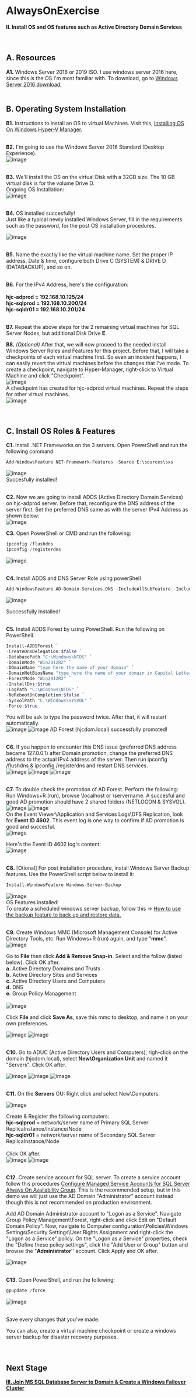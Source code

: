 # AlwaysOnExercise

**II. Install OS and OS features such as Active Directory Domain Services**
<br/>
<br/>
<br/>

**A. Resources**
------------------------------------------------------------------------------------------------------------------------------------
**A1.** Windows Server 2016 or 2019 ISO. I use windows server 2016 here, since this is the OS I'm most familiar with. To download, go to [Windows Server 2016 download.](https://www.microsoft.com/en-us/evalcenter/download-windows-server-2016)
<br/>
<br/>

**B. Operating System Installation**
------------------------------------------------------------------------------------------------------------------------------------
**B1.** Instructions to install an OS to virtual Machines. Visit this, [Installing OS On Windows Hyper-V Manager.](https://www.c-sharpcorner.com/UploadFile/746cd9/installing-os-on-windows-hyper-v-manager/)
<br/>
<br/>

**B2.** I'm going to use the Windows Server 2016 Standard (Desktop Experience).
<br/>
![image](https://user-images.githubusercontent.com/95063830/170939074-549ff061-3589-4ca8-8151-8a689129811f.png)
<br/>
<br/>

**B3.** We'll install the OS on the virtual Disk with a 32GB size. The 10 GB virtual disk is for the volume Drive D.
<br/>
Ongoing OS Installation:
<br/>
![image](https://user-images.githubusercontent.com/95063830/170940628-2c7042dc-f61c-475a-9823-cbf9dabc2bdb.png)
<br/>
<br/>

**B4.** OS installed succesfully!
<br/>
Just like a typical newly installed Windows Server, fill in the requirements such as the password, for the post OS installation procedures.
<br/>

![image](https://user-images.githubusercontent.com/95063830/170941210-91081907-2ffe-4ef4-9fef-b9d9ee0a6752.png)
<br/>
<br/>

**B5.** Name the exactly like the virtual machine name. Set the proper IP address, Date & time, configure both Drive C (SYSTEM) & DRIVE D (DATABACKUP), and so on.  <br/>
<br/>

**B6.** For the IPv4 Address, here's the configuration:  
<br/>
**hjc-adprod  = 192.168.10.125/24**  <br/>
**hjc-sqlprod = 192.168.10.200/24**  <br/>
**hjc-sqldr01 = 192.168.10.201/24**  <br/>
<br/>

**B7.** Repeat the above steps for the 2 remaining virtual machines for SQL Server Nodes, but additional Disk Drive **E**.
<br/>

**B8.** *(Optional)* After that, we will now proceed to the needed install Windows Server Roles and Features for this project. Before that, I will take a checkpoints of each virtual machine first. So even an incident happens, I can easily revert the virtual machines before the changes that I've made. To create a checkpoint, navigate to Hyper-Manager, right-click to Virtual Machine and click "Checkpoint". 
<br/>
![image](https://user-images.githubusercontent.com/95063830/171326297-1aa494a6-2735-4677-9a91-f054c4f9262c.png)
<br/>
A checkpoint has created for hjc-adprod virtual machines. Repeat the steps for other virtual machines.
<br/>
![image](https://user-images.githubusercontent.com/95063830/171326462-17cb363e-7dab-40f9-8340-d54f84b28fed.png)
<br/>
<br/>
<br/>

**C. Install OS Roles & Features**
------------------------------------------------------------------------------------------------------------------------------------
**C1.** Install .NET Frameworks on the 3 servers. Open PowerShell and run the following command.
```PowerShell
Add-WindowsFeature NET-Framework-Features -Source E:\sources\sxs
```
![image](https://user-images.githubusercontent.com/95063830/171327635-76bfcc94-89b3-4f65-b43d-3db87b5a0914.png)
<br/>
Succesfully installed!
<br/>
<br/>

**C2.** Now we are going to install ADDS (Active Directory Domain Services) on hjc-adprod server. Before that, reconfigure the DNS address of the server first. Set the preferred DNS same as with the server IPv4 Address as shown below:
<br/>
![image](https://user-images.githubusercontent.com/95063830/171328607-3cfec5da-e1d2-4057-ad41-50732fc1447d.png)

**C3.** Open PowerShell or CMD and run the following:
```PowerShell
ipconfig /flushdns
ipconfig /registerdns
```
![image](https://user-images.githubusercontent.com/95063830/171328779-d0234ebc-83bf-469c-b1e8-5dec48c2d0c4.png)
<br/>
<br/>

**C4.** Install ADDS and DNS Server Role using powerShell
```PowerShell
Add-WindowsFeature AD-Domain-Services,DNS -IncludeAllSubFeature -IncludeManagementTools
```
![image](https://user-images.githubusercontent.com/95063830/171332854-20bd8022-01ab-4144-bfcc-06c7a9b33e00.png)

Successfully Installed!
<br/>
<br/>

**C5.** Install ADDS Forest by using PowerShell. Run the following on PowerShell.
```PowerShell
Install-ADDSForest `
-CreateDnsDelegation:$false `
-DatabasePath "C:\Windows\NTDS" `
-DomainMode "Win2012R2" `
-DOmainName "type here the name of your domain" `
-DomainNetBiosName "type here the name of your domain in Capital Letters" `
-ForestMode "Win2012R2" `
-InstallDns:$true
-LogPath "C:\Windows\NTDS" `
-NoRebootOnCompletion:$false `
-SysvolPath "C:\Windows\SYSVOL" `
-Force:$true
```
You will be ask to type the password twice. After that, it will restart automatically. 
<br/>
![image](https://user-images.githubusercontent.com/95063830/187054093-80c3b3fa-9239-474e-aa1d-0f2263d9fea8.png)
![image](https://user-images.githubusercontent.com/95063830/171442420-fcc580be-efbe-4d93-8190-9d8cef2df2d1.png)
AD Forest (hjcdom.local) successfully promoted!
<br/>
<br/>

**C6.** If you happen to encounter this DNS issue (preferred DNS address became 127.0.0.1) after Domain promotion, change the preferred DNS address to the actual IPv4 address of the server. Then run ipconfig /flushdns & ipconfig /registerdns and restart DNS services.
<br/>
![image](https://user-images.githubusercontent.com/95063830/187054320-30579760-96aa-4fab-80c7-8481c7506524.png)
![image](https://user-images.githubusercontent.com/95063830/187054333-76475b02-bf0f-4cab-8900-302eeea7cf01.png)
![image](https://user-images.githubusercontent.com/95063830/187054379-ec19c199-6060-4c41-8df9-6183c9867095.png)
<br/>
<br/>

**C7.** To double check the promotion of AD Forest. Perform the following:
<br/>
Run Windows+R (run), browse \\localhost or \\servername. A succesful and good AD promotion should have 2 shared folders (NETLOGON & SYSVOL).
<br/>
![image](https://user-images.githubusercontent.com/95063830/187054469-64a73bda-1ec6-446a-86fb-69ef414dbb60.png)
![image](https://user-images.githubusercontent.com/95063830/187054476-c08a7468-91fe-466e-8dd0-f4852b4491d0.png)
<br/>
On the Event Viewer\Application and Services Logs\DFS Replication, look for **Event ID 4602**. This event log is one way to confirm if AD promotion is good and succesful.
<br/>
![image](https://user-images.githubusercontent.com/95063830/187054560-4ad58ef5-6a59-471d-bb0c-6705d04dbbd3.png)

Here's the Event ID 4602 log's content:
<br/>
![image](https://user-images.githubusercontent.com/95063830/187054597-29e80550-42ed-4430-95ea-8abda1850832.png)
<br/>
<br/>

**C8.** [Otional] For post installation procedure, install Windows Server Backup features. Use the PowerShell script below to install it:
```PowerShell
Install-WindowsFeature Windows-Server-Backup
```
![image](https://user-images.githubusercontent.com/95063830/171443979-a277cccc-bd79-4d47-8b97-d63983a5fe9e.png)
<br/>
OS Features installed!
<br/>
To create a scheduled windows server backup, follow this -> [How to use the backup feature to back up and restore data.](https://docs.microsoft.com/en-us/troubleshoot/windows-server/backup-and-storage/use-backup-feature-back-up-restore-data)
<br/>
<br/>

**C9.** Create Windows MMC (Microsoft Management Console) for Active Directory Tools, etc. Run Windows+R (run) again, and type "**mmc**". 
<br/>
![image](https://user-images.githubusercontent.com/95063830/187054724-79897a18-1d88-4758-8cd1-0468d1a2c0ee.png)

Go to **File** then click **Add & Remove Snap-in**. Select and the follow (listed below). Click OK after. <br/>
**a.** Active Directory Domains and Trusts <br/>
**b.** Active Directory Sites and Services <br/>
**c.** Active Directory Users and Computers <br/>
**d.** DNS <br/>
**e.** Group Policy Management <br/>
<br/>
![image](https://user-images.githubusercontent.com/95063830/187054845-3e86fe50-bc48-4a00-a060-14af8357bf71.png)
<br/>

Click **File** and click **Save As**, save this mmc to desktop, and name it on your own preferences.

![image](https://user-images.githubusercontent.com/95063830/187054892-9f84a156-b3eb-4f81-88de-2d4994bb561d.png)
![image](https://user-images.githubusercontent.com/95063830/187054904-57104bad-9359-4fc1-a04a-f1e6ee196fd3.png)
<br/>
<br/>

**C10.** Go to ADUC (Active Directory Users and Computers), righ-click on the domain (hjcdom.local), select **New\Organization Unit** and named it "Servers". Click OK after.

![image](https://user-images.githubusercontent.com/95063830/187054936-7b3a87eb-a810-4929-94b5-13acee6944e4.png)
![image](https://user-images.githubusercontent.com/95063830/187054949-bd5d9a17-957e-477d-83d3-f82025132c3a.png)
![image](https://user-images.githubusercontent.com/95063830/187054962-d03236a5-140c-4347-b45d-089c170113ae.png)
<br/>
<br/>

**C11.** On the **Servers** OU: Right click and select New\Computers.

![image](https://user-images.githubusercontent.com/95063830/187054986-9bacdddd-b5c3-4248-9465-6ab5295a92f1.png)

Create & Register the following computers: <br/>
**hjc-sqlprod** = network/server name of Primary SQL Server ReplicaInstance/Instance/Node 
<br/>
**hjc-sqldr01** = network/server name of Secondary SQL Server ReplicaInstance/Node      
<br/>
Click OK after.
<br/>
![image](https://user-images.githubusercontent.com/95063830/187055032-150fc415-5b9d-4002-90e5-2d10579e4878.png)
![image](https://user-images.githubusercontent.com/95063830/187118653-14f89a9d-d369-49f2-a838-be72feb9a2cb.png)
<br/>
<br/>

**C12.** Create service account for SQL server. To create a service account follow this procedures [Configure Managed Service Accounts for SQL Server Always On Availability Group](https://www.sqlshack.com/configure-managed-service-accounts-for-sql-server-always-on-availability-groups/). This is the recommended setup, but in this demo we will just use the AD Domain "Administrator" account instead though this is not recommended on production environment. 
<br/>

Add AD Domain Administrator account to "Logon as a Service". Navigate Group Policy Management\Forest, right-click and click Edit on "Default Domain Policy". Now, navigate to Computer configuration\Policies\Windows Settings\Security Settings\User Rights Assignment and right-click the "Logon as a Service" policy. On the "Logon as a Service" properties, check the "Define these policy settings", click the "Add User or Group" button and browse the "**Administrator**'' account. Click Apply and OK after.

![image](https://user-images.githubusercontent.com/95063830/187118826-bb119795-b0ad-4505-b01c-d11c7e54d27a.png)
<br/>
<br/>

**C13.** Open PowerShell, and run the following:
```PowerShell
gpupdate /force
```
![image](https://user-images.githubusercontent.com/95063830/187056491-fd153d32-ba72-474e-b8fa-59aaeed7d7fa.png)

<br/>
Save every changes that you've made.
<br/>

You can also, create a virtual machine checkpoint or create a windows server backup for disaster recovery purposes.
<br/>
<br/>
<br/>

**Next Stage**
------------------------------------------------------------------------------------------------------------------------------------
[**III. Join MS SQL Database Server to Domain & Create a Windows Failover Cluster**](https://github.com/fortehub/AlwaysOnPractice/blob/317c69b5cb15e205538b469f847784d8688564db/III.%20Join%20MS%20SQL%20Database%20Server%20to%20Domain%20&%20Create%20a%20Windows%20Failover%20Cluster.md)


